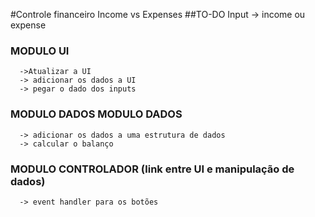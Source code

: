 #Controle financeiro Income vs Expenses
##TO-DO 
Input -> income ou expense
###       MODULO UI
      ->Atualizar a UI
      -> adicionar os dados a UI
      -> pegar o dado dos inputs
### MODULO DADOS    MODULO DADOS
      -> adicionar os dados a uma estrutura de dados
      -> calcular o balanço
### MODULO CONTROLADOR (link entre UI e manipulação de dados) 
      -> event handler para os botões
   

    
